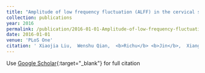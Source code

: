 ```yaml
---
title: "Amplitude of low frequency fluctuation (ALFF) in the cervical spinal cord with stenosis: a resting state fMRI study"
collection: publications
year: 2016
permalink: /publication/2016-01-01-Amplitude-of-low-frequency-fluctuation-ALFF-in-the-cervical-spinal-cord-with-stenosis-a-resting-state-fMRI-study
date: 2016-01-01
venue: 'PLoS One'
citation: ' Xiaojia Liu,  Wenshu Qian,  <b>Richu</b> <b>Jin</b>,  Xiang Li,  Keith Luk,  Ed Wu,  Yong Hu, &quot;Amplitude of low frequency fluctuation (ALFF) in the cervical spinal cord with stenosis: a resting state fMRI study.&quot; PLoS One, 2016.'
---
```

Use [Google Scholar](https://scholar.google.com/scholar?q=Amplitude+of+low+frequency+fluctuation+(ALFF)+in+the+cervical+spinal+cord+with+stenosis:+a+resting+state+fMRI+study){:target="_blank"} for full citation